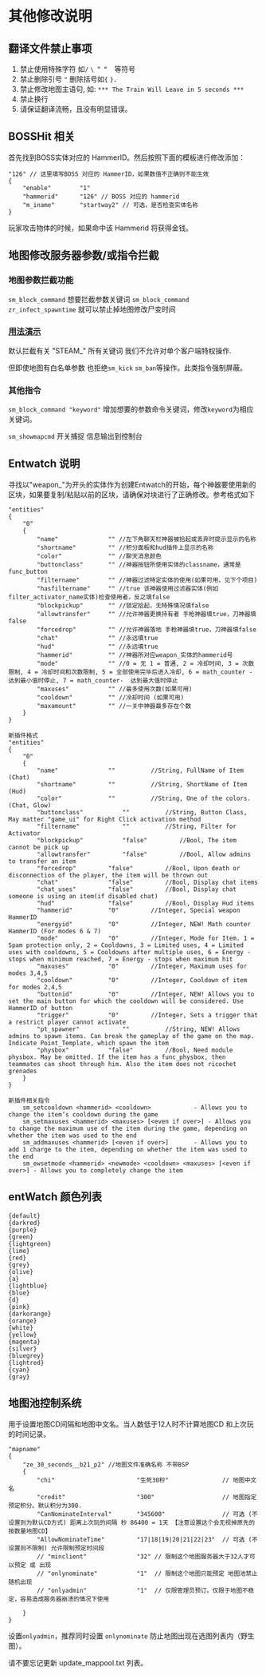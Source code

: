 # 其他修改说明

## 翻译文件禁止事项

1. 禁止使用特殊字符 如`/` `\` `＂` `“`　等符号
2. 禁止删除引号 `"` 删除括号如`{` `}`．
3. 禁止修改地图主语句, 如: `*** The Train Will Leave in 5 seconds ***`
4. 禁止换行
5. 请保证翻译流畅，且没有明显错误。

## BOSSHit 相关

首先找到BOSS实体对应的 HammerID。然后按照下面的模板进行修改添加：

```
"126" // 这里填写BOSS 对应的 HammerID，如果数值不正确则不能生效
{
    "enable"		"1"
    "hammerid"		"126" // BOSS 对应的 hammerid
    "m_iname"		"startway2" // 可选，是否检查实体名称
}
```

玩家攻击物体的时候，如果命中该 Hammerid 将获得金钱。

## 地图修改服务器参数/或指令拦截

### 地图参数拦截功能

`sm_block_command` 想要拦截参数关键词
`sm_block_command zr_infect_spawntime` 就可以禁止掉地图修改尸变时间

### [用法演示](https://github.com/MapTextLang/MapTextLang/blob/master/mapcfg/ze_grau_a03_4f.cfg#L15-L17)

默认拦截有关 "STEAM_" 所有关键词 我们不允许对单个客户端特权操作.

但即使地图有白名单参数 也拒绝`sm_kick` `sm_ban`等操作。此类指令强制屏蔽。

### 其他指令
`sm_block_command "keyword"` 增加想要的参数命令关键词，修改`keyword`为相应关键词。

`sm_showmapcmd` 开关捕捉 信息输出到控制台

## Entwatch 说明
寻找以"weapon_"为开头的实体作为创建Entwatch的开始，每个神器要使用新的区块，如果要复制/粘贴以前的区块，请确保对块进行了正确修改。参考格式如下

```
"entities"
{
    "0"
    {
        "name"              "" //左下角聊天栏神器被拾起或丢弃时提示显示的名称
        "shortname"         "" //积分面板和hud插件上显示的名称
        "color"             "" //聊天消息颜色
        "buttonclass"       "" //神器按钮所使用实体的classname，通常是func_button
        "filtername"        "" //神器过滤特定实体的使用(如果可用，见下个项目)
        "hasfiltername"     "" //true 该神器使用过滤器实体(例如filter_activator_name实体)检查使用者，反之填false
        "blockpickup"       "" //锁定拾起，无特殊情况填false
        "allowtransfer"     "" //允许神器更换持有者 手枪神器填true，刀神器填false
        "forcedrop"         "" //允许神器落地 手枪神器填true，刀神器填false
        "chat"              "" //永远填true
        "hud"               "" //永远填true
        "hammerid"          "" //神器所对应weapon_实体的hammerid号
        "mode"              "" //0 = 无 1 = 普通, 2 = 冷却时间, 3 = 次数限制, 4 = 冷却时间和次数限制, 5 = 全部使用完毕后进入冷却, 6 = math_counter - 达到最小值时停止, 7 = math_counter-  达到最大值时停止
        "maxuses"           "" //最多使用次数(如果可用)
        "cooldown"          "" //冷却时间 (如果可用)
        "maxamount"         "" //一关中神器最多存在个数
    }
}

新插件格式
"entities"
{
	"0"
	{
		"name"				""			//String, FullName of Item (Chat)
		"shortname"			""			//String, ShortName of Item (Hud)
		"color"				""			//String, One of the colors. (Chat, Glow)
		"buttonclass"			""			//String, Button Class, May matter "game_ui" for Right Click activation method
		"filtername"			""			//String, Filter for Activator
		"blockpickup"			"false"			//Bool, The item cannot be pick up
		"allowtransfer"			"false"			//Bool, Allow admins to transfer an item
		"forcedrop"			"false"			//Bool, Upon death or disconnection of the player, the item will be thrown out
		"chat"				"false"			//Bool, Display chat items
		"chat_uses"			"false"			//Bool, Display chat someone is using an item(if disabled chat)
		"hud"				"false"			//Bool, Display Hud items
		"hammerid"			"0"			//Integer, Special weapon HammerID
		"energyid"			"0"			//Integer, NEW! Math counter HammerID (For modes 6 & 7)
		"mode"				"0"			//Integer, Mode for Item. 1 = Spam protection only, 2 = Cooldowns, 3 = Limited uses, 4 = Limited uses with cooldowns, 5 = Cooldowns after multiple uses, 6 = Energy - stops when minimum reached, 7 = Energy - stops when maximum hit
		"maxuses"			"0"			//Integer, Maximum uses for modes 3,4,5
		"cooldown"			"0"			//Integer, Cooldown of item for modes 2,4,5
		"buttonid"			"0"			//Integer, NEW! Allows you to set the main button for which the cooldown will be considered. Use HammerID of button
		"trigger"			"0"			//Integer, Sets a trigger that a restrict player cannot activate
		"pt_spawner"			""			//String, NEW! Allows admins to spawn items. Can break the gameplay of the game on the map. Indicate Point_Template, which spawn the item
		"physbox"			"false"			//Bool, Need module physbox. May be omitted. If the item has a func_physbox, then teammates can shoot through him. Also the item does not ricochet grenades
	}
}

新插件相关指令
	sm_setcooldown <hammerid> <cooldown>			- Allows you to change the item’s cooldown during the game
	sm_setmaxuses <hammerid> <maxuses> [<even if over>]	- Allows you to change the maximum use of the item during the game, depending on whether the item was used to the end
	sm_addmaxuses <hammerid> [<even if over>]		- Allows you to add 1 charge to the item, depending on whether the item was used to the end
	sm_ewsetmode <hammerid> <newmode> <cooldown> <maxuses> [<even if over>]	- Allows you to completely change the item
```
## entWatch 颜色列表
```
{default}
{darkred}
{purple}
{green}
{lightgreen}
{lime}
{red}
{grey}
{olive}
{a}
{lightblue}
{blue}
{d}
{pink}
{darkorange}
{orange}
{white}
{yellow}
{magenta}
{silver}
{bluegrey}
{lightred}
{cyan}
{gray}
```

## 地图池控制系统

用于设置地图CD间隔和地图中文名。当人数低于12人时不计算地图CD 和上次玩的时间记录。

```
"mapname"
{
	"ze_30_seconds__b21_p2" //地图文件准确名称 不带BSP
	{
		"chi"		                "生死30秒"               // 地图中文名
		"credit"		            "300"                   // 地图指定预定积分。默认积分为300.
		"CanNominateInterval"		"345600"                // 可选 (不设置则为默认CD方式) 距离上次玩的间隔 秒 86400 = 1天 【注意设置这个会无视掉原先的 按数量地图CD】
		"AllowNominateTime"         "17|18|19|20|21|22|23"  // 可选 (不设置则不限制) 允许限制预定时间段
        // "minclient"              "32" // 限制这个地图服务器大于32人才可以预定 或 出现
        // "onlynominate"           "1"  // 限制这个地图只能预定 地图池禁止随机出现
        // "onlyadmin"              "1"  // 仅限管理员预订。仅限于地图不稳定，容易造成服务器崩溃的情况下使用

	}
}
```

设置`onlyadmin`，推荐同时设置 `onlynominate` 防止地图出现在选图列表内（野生图）。

请不要忘记更新 update_mappool.txt 列表。
